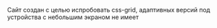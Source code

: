 Сайт создан с целью испробовать css-grid, адаптивных версий под устройства с небольшим экраном не имеет
